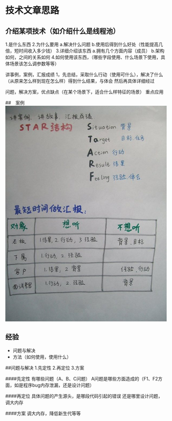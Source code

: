 # 技术文章思路

## 介绍某项技术（如介绍什么是线程池）
1.是什么东西
2.为什么要用
 a.解决什么问题 
 b.使用后得到什么好处（性能提高几倍，短时间收入多少钱）
3.详细介绍该东西
 a.拥有几个方面内容（成员）
 b.架构如何，之间的关系如何
4.如何使用该东西，（哪些字段使用、什么场景下使用，具体场景该怎么调参数等等）


讲事例，案例，汇报成绩
1，先总结，采取什么行动（使用可什么），解决了什么（从原来怎么样到现在怎么样）得到什么结果，与体会 然后再具体详细经过

问题，解决方案，优点缺点（在某个场景下，适合什么样特征的场景）
重点应用


##　案例
![](/assets/图片1.png)

## 经验
* 问题与解决
* 方法（如何使用，使用什么）

##问题与解决
1.先定性
2.再定位
3.方案


####先定性
有哪些问题（A、B、C问题）
A问题是哪些方面造成的（F1、F2方面，如是程序bug内存泄漏，还是设计问题）

####再定位
具体问题的产生源头，是哪段代码引起的错误
还是哪里设计问题，调大内存

####方案
调大内存，降低新生代等等







